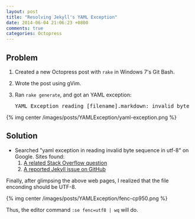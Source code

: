 ```yaml
---
layout: post
title: "Resolving Jekyll's YAML Exception"
date: 2014-06-04 21:06:23 +0800
comments: true
categories: Octopress
---
```


Problem
---

1. Created a new Octopress post with `rake` in Windows 7's Git Bash.
2. Wrote the post using gVim.
3. Ran `rake generate`, and got an YAML exception:

    <pre class="cli">YAML Exception reading [filename].markdown: invalid byte sequence in UTF-8</pre>

{% img center /images/posts/YAMLException/yaml-exception.png %}

<!-- more -->

Solution
---

+ Searched "yaml exception in reading invalid byte sequence in utf-8"
  on Google.  Sites found:
  1. [A related Stack Overflow question][StackOverflow6374756]
  2. [A reported Jekyll issue on GitHub][JekyllIssue836]

Finally, after glimpsing the above web pages, I realized that the file
enconding should be UTF-8.

{% img center /images/posts/YAMLException/fenc-cp950.png %}

Thus, the editor command `:se fenc=utf8 | wq` will do.

[StackOverflow6374756]: http://stackoverflow.com/questions/6374756/why-do-i-get-an-invalid-byte-sequence-in-utf-8-error-reading-a-text-file "Why do I get an “Invalid Byte Sequence in UTF-8” error reading a text file?"
[JekyllIssue836]: https://github.com/jekyll/jekyll/issues/836 "Error after upgrading to Ruby 1.9.3"
